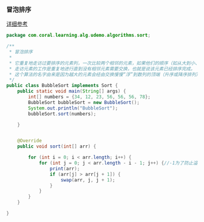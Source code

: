 ### 冒泡排序

[详细参考](https://github.com/coral-learning/algorithm-example/tree/master/base/guide/src/main/java/com.coral.learning.alg/udemo/algorithms/sort)

```java
package com.coral.learning.alg.udemo.algorithms.sort;

/**
 * 冒泡排序
 *
 * 它重复地走访过要排序的元素列，一次比较两个相邻的元素，如果他们的顺序（如从大到小、首字母从A到Z）错误就把他们交换过来。
 * 走访元素的工作是重复地进行直到没有相邻元素需要交换，也就是说该元素已经排序完成。
 * 这个算法的名字由来是因为越大的元素会经由交换慢慢“浮”到数列的顶端（升序或降序排列），就如同碳酸饮料中二氧化碳的气泡最终会上浮到顶端一样，故名“冒泡排序”。
 */
public class BubbleSort implements Sort {
    public static void main(String[] args) {
        int[] numbers = {34, 12, 23, 56, 56, 56, 78};
        BubbleSort bubbleSort = new BubbleSort();
        System.out.println("BubbleSort");
        bubbleSort.sort(numbers);

    }


    @Override
    public void sort(int[] arr) {

        for (int i = 0; i < arr.length; i++) {
            for (int j = 0; j < arr.length - i - 1; j++) {//-1为了防止溢出
                print(arr);
                if (arr[j] > arr[j + 1]) {
                    swap(arr, j, j + 1);
                }
            }
        }
    }

}
```
